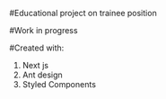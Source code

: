 
#Educational project on trainee position

#Work in progress

#Created with:
1. Next js
2. Ant design
3. Styled Components
